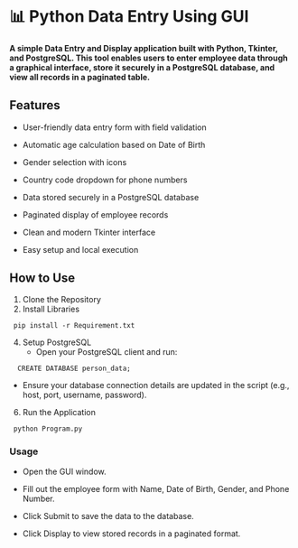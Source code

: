 # 📊 Python Data Entry Using GUI
#### A simple Data Entry and Display application built with Python, Tkinter, and PostgreSQL. This tool enables users to enter employee data through a graphical interface, store it securely in a PostgreSQL database, and view all records in a paginated table.


 ## Features
 
- User-friendly data entry form with field validation

- Automatic age calculation based on Date of Birth

- Gender selection with icons

- Country code dropdown for phone numbers

- Data stored securely in a PostgreSQL database

- Paginated display of employee records

- Clean and modern Tkinter interface

- Easy setup and local execution

## How to Use
1. Clone the Repository
2.  Install Libraries
  ````
   pip install -r Requirement.txt
  ````
4.  Setup PostgreSQL
     - Open your PostgreSQL client and run:


  ````     
    CREATE DATABASE person_data;
  ````
     
   - Ensure your database connection details are updated in the script (e.g., host, port, username, password).
6. Run the Application
   
````
 python Program.py
 ````
     
   ### Usage
-  Open the GUI window.

-  Fill out the employee form with Name, Date of Birth, Gender, and Phone Number.

-  Click Submit to save the data to the database.

-  Click Display to view stored records in a paginated format.

